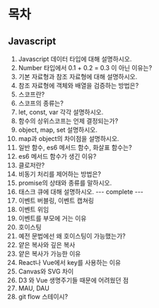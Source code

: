 # 목차

## Javascript

1. Javascript 데이터 타입에 대해 설명하시오.
2. Number 타입에서 0.1 + 0.2 = 0.3 이 아닌 이유는?
3. 기본 자료형과 참조 자료형에 대해 설명하시오.
4. 참조 자료형에 객체와 배열을 검증하는 방법은?
5. 스코프란?
6. 스코프의 종류는?
7. let, const, var 각각 설명하시오.
8. 함수의 상위스코프는 언제 결정되는가?
9. object, map, set 설명하시오.
10. map과 object의 차이점을 설명하시오.
11. 일반 함수, es6 메서드 함수, 화살표 함수는?
12. es6 메서드 함수가 생긴 이유?
13. 클로저란?
14. 비동기 처리를 제어하는 방법은?
15. promise의 상태와 종류를 말하시오.
16. 태스크 큐에 대해 설명하시오.
--- complete ---
17. 이벤트 버블링, 이벤트 캡쳐링
18. 이벤트 위임
19. 이벤트를 부모에 거는 이유
20. 호이스팅
21. 예전 문법에선 왜 호이스팅이 가능했는가?
22. 얕은 복사와 깊은 복사
23. 얕은 복사가 가능한 이유
24. React나 Vue에서 key를 사용하는 이유
25. Canvas와 SVG 차이
26. D3 와 Vue 생명주기들 때문에 어려웠던 점
27. MAU, DAU
28. git flow 스테이시?
<!-- [1장 소프트웨어 엔지니어링이란?](link) -->
